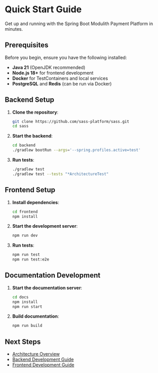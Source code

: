 # Quick Start Guide

Get up and running with the Spring Boot Modulith Payment Platform in minutes.

## Prerequisites

Before you begin, ensure you have the following installed:

- **Java 21** (OpenJDK recommended)
- **Node.js 18+** for frontend development
- **Docker** for TestContainers and local services
- **PostgreSQL** and **Redis** (can be run via Docker)

## Backend Setup

1. **Clone the repository**:
   ```bash
   git clone https://github.com/sass-platform/sass.git
   cd sass
   ```

2. **Start the backend**:
   ```bash
   cd backend
   ./gradlew bootRun --args='--spring.profiles.active=test'
   ```

3. **Run tests**:
   ```bash
   ./gradlew test
   ./gradlew test --tests "*ArchitectureTest"
   ```

## Frontend Setup

1. **Install dependencies**:
   ```bash
   cd frontend
   npm install
   ```

2. **Start the development server**:
   ```bash
   npm run dev
   ```

3. **Run tests**:
   ```bash
   npm run test
   npm run test:e2e
   ```

## Documentation Development

1. **Start the documentation server**:
   ```bash
   cd docs
   npm install
   npm run start
   ```

2. **Build documentation**:
   ```bash
   npm run build
   ```

## Next Steps

- [Architecture Overview](../architecture/overview.md)
- [Backend Development Guide](../backend/getting-started.md)
- [Frontend Development Guide](../frontend/getting-started.md)